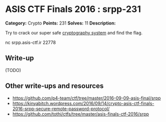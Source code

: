 # ASIS CTF Finals 2016 : srpp-231

**Category:** Crypto
**Points:** 231
**Solves:** 11
**Description:**

Try to crack our super safe [cryptography system](srpp.txz) and find the flag.

nc srpp.asis-ctf.ir 22778

## Write-up

(TODO)

## Other write-ups and resources

* https://github.com/p4-team/ctf/tree/master/2016-09-09-asis-final/srpp
* https://kinyabitch.wordpress.com/2016/09/14/crypto-asis-ctf-finals-2016-srpp-secure-remote-password-protocol/
* https://github.com/tothi/ctfs/tree/master/asis-finals-ctf-2016/srpp
